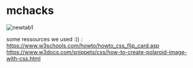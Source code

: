 # mchacks

![newtab1](https://user-images.githubusercontent.com/68878155/150682409-e5eed2e1-554d-427e-bf22-8c4f0f07c7ad.PNG)


some ressources we used :)) :
https://www.w3schools.com/howto/howto_css_flip_card.asp
https://www.w3docs.com/snippets/css/how-to-create-polaroid-image-with-css.html
